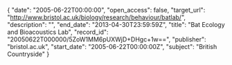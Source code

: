 {
  "date": "2005-06-22T00:00:00", 
  "open_access": false, 
  "target_url": "http://www.bristol.ac.uk/biology/research/behaviour/batlab/", 
  "description": "", 
  "end_date": "2013-04-30T23:59:59Z", 
  "title": "Bat Ecology and Bioacoustics Lab", 
  "record_id": "20050622T000000/5ZoW1MM6pUXWjD+DHgc+1w==", 
  "publisher": "bristol.ac.uk", 
  "start_date": "2005-06-22T00:00:00Z", 
  "subject": "British Countryside"
}

